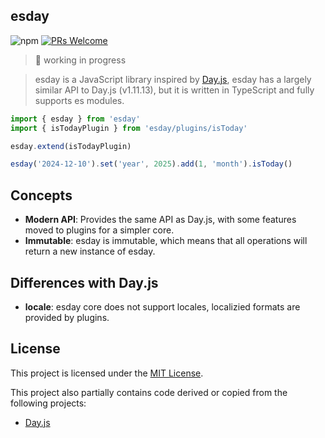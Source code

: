 ## esday

![npm](https://img.shields.io/npm/v/esday) [![PRs Welcome](https://img.shields.io/badge/PRs-welcome-brightgreen.svg)](https://makeapullrequest.com)

> 🚧 working in progress

> esday is a JavaScript library inspired by [Day.js](https://github.com/iamkun/dayjs), esday has a largely similar API to Day.js (v1.11.13), but it is written in TypeScript and fully supports es modules.

```javascript
import { esday } from 'esday'
import { isTodayPlugin } from 'esday/plugins/isToday'

esday.extend(isTodayPlugin)

esday('2024-12-10').set('year', 2025).add(1, 'month').isToday()
```

## Concepts

- **Modern API**: Provides the same API as Day.js, with some features moved to plugins for a simpler core.
- **Immutable**: esday is immutable, which means that all operations will return a new instance of esday.

## Differences with Day.js

- **locale**: esday core does not support locales, localizied formats are provided by plugins.

## License

This project is licensed under the [MIT License](LICENSE).

This project also partially contains code derived or copied from the following projects:

- [Day.js](https://github.com/iamkun/dayjs)
